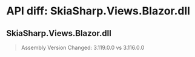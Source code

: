 # API diff: SkiaSharp.Views.Blazor.dll

## SkiaSharp.Views.Blazor.dll

> Assembly Version Changed: 3.119.0.0 vs 3.116.0.0

